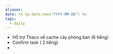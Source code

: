 ```yaml
---
aliases: 
date: <% tp.date.now("YYYY-MM-DD") %>
tags:
  - daily
---
```

- Hỗ trợ Thaco về cache cây phòng ban (6 tiếng)
- Confirm task ( 2 tiếng)
- 